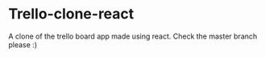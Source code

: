 # Trello-clone-react
A clone of the trello board app made using react. Check the master branch please :)
